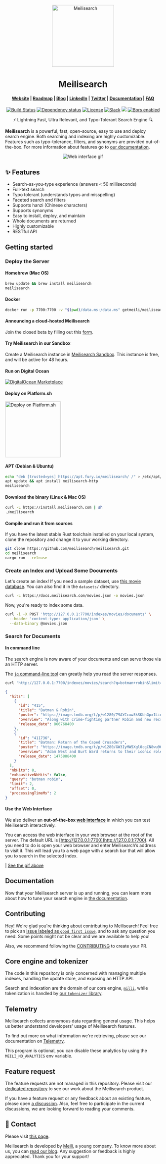 <p align="center">
  <img src="assets/logo.svg" alt="Meilisearch" width="200" height="200" />
</p>

<h1 align="center">Meilisearch</h1>

<h4 align="center">
  <a href="https://www.meilisearch.com">Website</a> |
  <a href="https://roadmap.meilisearch.com/tabs/1-under-consideration">Roadmap</a> |
  <a href="https://blog.meilisearch.com">Blog</a> |
  <a href="https://fr.linkedin.com/company/meilisearch">LinkedIn</a> |
  <a href="https://twitter.com/meilisearch">Twitter</a> |
  <a href="https://docs.meilisearch.com">Documentation</a> |
  <a href="https://docs.meilisearch.com/faq/">FAQ</a>
</h4>

<p align="center">
  <a href="https://github.com/meilisearch/meilisearch/actions"><img src="https://github.com/meilisearch/meilisearch/workflows/Cargo%20test/badge.svg" alt="Build Status"></a>
  <a href="https://deps.rs/repo/github/meilisearch/meilisearch"><img src="https://deps.rs/repo/github/meilisearch/meilisearch/status.svg" alt="Dependency status"></a>
  <a href="https://github.com/meilisearch/meilisearch/blob/main/LICENSE"><img src="https://img.shields.io/badge/license-MIT-informational" alt="License"></a>
  <a href="https://slack.meilisearch.com"><img src="https://img.shields.io/badge/slack-meilisearch-blue.svg?logo=slack" alt="Slack"></a>
  <a href="https://github.com/meilisearch/meilisearch/discussions" alt="Discussions"><img src="https://img.shields.io/badge/github-discussions-red" /></a>
  <a href="https://app.bors.tech/repositories/26457"><img src="https://bors.tech/images/badge_small.svg" alt="Bors enabled"></a>
</p>

<p align="center">⚡ Lightning Fast, Ultra Relevant, and Typo-Tolerant Search Engine 🔍</p>

**Meilisearch** is a powerful, fast, open-source, easy to use and deploy search engine. Both searching and indexing are highly customizable. Features such as typo-tolerance, filters, and synonyms are provided out-of-the-box.
For more information about features go to [our documentation](https://docs.meilisearch.com/).

<p align="center">
  <img src="assets/trumen-fast.gif" alt="Web interface gif" />
</p>

## ✨ Features
* Search-as-you-type experience (answers < 50 milliseconds)
* Full-text search
* Typo tolerant (understands typos and misspelling)
* Faceted search and filters
* Supports hanzi (Chinese characters)
* Supports synonyms
* Easy to install, deploy, and maintain
* Whole documents are returned
* Highly customizable
* RESTful API

## Getting started

### Deploy the Server

#### Homebrew (Mac OS)

```bash
brew update && brew install meilisearch
meilisearch
```

#### Docker

```bash
docker run -p 7700:7700 -v "$(pwd)/data.ms:/data.ms" getmeili/meilisearch
```

#### Announcing a cloud-hosted Meilisearch

Join the closed beta by filling out this [form](https://meilisearch.typeform.com/to/FtnzvZfh).

#### Try Meilisearch in our Sandbox

Create a Meilisearch instance in [Meilisearch Sandbox](https://sandbox.meilisearch.com/). This instance is free, and will be active for 48 hours.

#### Run on Digital Ocean

[![DigitalOcean Marketplace](assets/do-btn-blue.svg)](https://marketplace.digitalocean.com/apps/meilisearch?action=deploy&refcode=7c67bd97e101)

#### Deploy on Platform.sh

<a href="https://console.platform.sh/projects/create-project?template=https://raw.githubusercontent.com/platformsh/template-builder/master/templates/meilisearch/.platform.template.yaml&utm_content=meilisearch&utm_source=github&utm_medium=button&utm_campaign=deploy_on_platform">
    <img src="https://platform.sh/images/deploy/lg-blue.svg" alt="Deploy on Platform.sh" width="180px" />
</a>

#### APT (Debian & Ubuntu)

```bash
echo "deb [trusted=yes] https://apt.fury.io/meilisearch/ /" > /etc/apt/sources.list.d/fury.list
apt update && apt install meilisearch-http
meilisearch
```

#### Download the binary (Linux & Mac OS)

```bash
curl -L https://install.meilisearch.com | sh
./meilisearch
```

#### Compile and run it from sources

If you have the latest stable Rust toolchain installed on your local system, clone the repository and change it to your working directory.

```bash
git clone https://github.com/meilisearch/meilisearch.git
cd meilisearch
cargo run --release
```

### Create an Index and Upload Some Documents

Let's create an index! If you need a sample dataset, use [this movie database](https://www.notion.so/meilisearch/A-movies-dataset-to-test-Meili-1cbf7c9cfa4247249c40edfa22d7ca87#b5ae399b81834705ba5420ac70358a65). You can also find it in the `datasets/` directory.

```bash
curl -L https://docs.meilisearch.com/movies.json -o movies.json
```

Now, you're ready to index some data.

```bash
curl -i -X POST 'http://127.0.0.1:7700/indexes/movies/documents' \
  --header 'content-type: application/json' \
  --data-binary @movies.json
```

### Search for Documents

#### In command line

The search engine is now aware of your documents and can serve those via an HTTP server.

The [`jq` command-line tool](https://stedolan.github.io/jq/) can greatly help you read the server responses.

```bash
curl 'http://127.0.0.1:7700/indexes/movies/search?q=botman+robin&limit=2' | jq
```

```json
{
  "hits": [
    {
      "id": "415",
      "title": "Batman & Robin",
      "poster": "https://image.tmdb.org/t/p/w1280/79AYCcxw3kSKbhGpx1LiqaCAbwo.jpg",
      "overview": "Along with crime-fighting partner Robin and new recruit Batgirl, Batman battles the dual threat of frosty genius Mr. Freeze and homicidal horticulturalist Poison Ivy. Freeze plans to put Gotham City on ice, while Ivy tries to drive a wedge between the dynamic duo.",
      "release_date": 866768400
    },
    {
      "id": "411736",
      "title": "Batman: Return of the Caped Crusaders",
      "poster": "https://image.tmdb.org/t/p/w1280/GW3IyMW5Xgl0cgCN8wu96IlNpD.jpg",
      "overview": "Adam West and Burt Ward returns to their iconic roles of Batman and Robin. Featuring the voices of Adam West, Burt Ward, and Julie Newmar, the film sees the superheroes going up against classic villains like The Joker, The Riddler, The Penguin and Catwoman, both in Gotham City… and in space.",
      "release_date": 1475888400
    }
  ],
  "nbHits": 8,
  "exhaustiveNbHits": false,
  "query": "botman robin",
  "limit": 2,
  "offset": 0,
  "processingTimeMs": 2
}
```

#### Use the Web Interface

We also deliver an **out-of-the-box [web interface](https://github.com/meilisearch/mini-dashboard)** in which you can test Meilisearch interactively.

You can access the web interface in your web browser at the root of the server. The default URL is [http://127.0.0.1:7700](http://127.0.0.1:7700). All you need to do is open your web browser and enter Meilisearch’s address to visit it. This will lead you to a web page with a search bar that will allow you to search in the selected index.

| [See the gif above](#demo)

## Documentation

Now that your Meilisearch server is up and running, you can learn more about how to tune your search engine in [the documentation](https://docs.meilisearch.com).

## Contributing

Hey! We're glad you're thinking about contributing to Meilisearch! Feel free to pick an [issue labeled as `good first issue`](https://github.com/meilisearch/meilisearch/issues?q=is%3Aissue+is%3Aopen+label%3A%22good+first+issue%22), and to ask any question you need. Some points might not be clear and we are available to help you!

Also, we recommend following the [CONTRIBUTING](./CONTRIBUTING.md) to create your PR.

## Core engine and tokenizer

The code in this repository is only concerned with managing multiple indexes, handling the update store, and exposing an HTTP API.

Search and indexation are the domain of our core engine, [`milli`](https://github.com/meilisearch/milli), while tokenization is handled by [our `tokenizer` library](https://github.com/meilisearch/tokenizer/).
## Telemetry

Meilisearch collects anonymous data regarding general usage.
This helps us better understand developers' usage of Meilisearch features.

To find out more on what information we're retrieving, please see our documentation on [Telemetry](https://docs.meilisearch.com/learn/what_is_meilisearch/telemetry.html).

This program is optional, you can disable these analytics by using the `MEILI_NO_ANALYTICS` env variable.

## Feature request

The feature requests are not managed in this repository. Please visit our [dedicated repository](https://github.com/meilisearch/product) to see our work about the Meilisearch product.

If you have a feature request or any feedback about an existing feature, please open [a discussion](https://github.com/meilisearch/product/discussions).
Also, feel free to participate in the current discussions, we are looking forward to reading your comments.

## 💌 Contact

Please visit [this page](https://docs.meilisearch.com/learn/what_is_meilisearch/contact.html#contact-us).

Meilisearch is developed by [Meili](https://www.meilisearch.com), a young company. To know more about us, you can [read our blog](https://blog.meilisearch.com). Any suggestion or feedback is highly appreciated. Thank you for your support!
